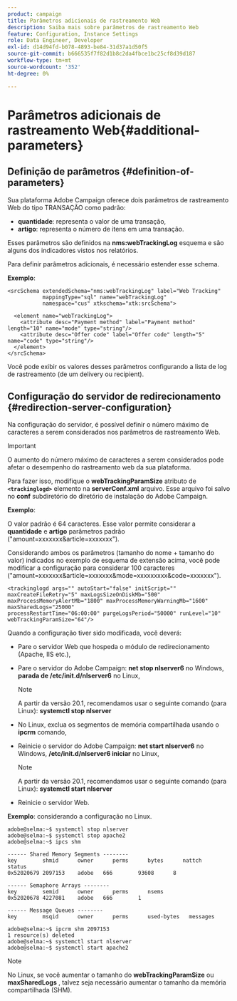 ```yaml
---
product: campaign
title: Parâmetros adicionais de rastreamento Web
description: Saiba mais sobre parâmetros de rastreamento Web
feature: Configuration, Instance Settings
role: Data Engineer, Developer
exl-id: d14d94fd-b078-4893-be84-31d37a1d50f5
source-git-commit: b666535f7f82d1b8c2da4fbce1bc25cf8d39d187
workflow-type: tm+mt
source-wordcount: '352'
ht-degree: 0%

---
```


# Parâmetros adicionais de rastreamento Web{#additional-parameters}

## Definição de parâmetros {#definition-of-parameters}

Sua plataforma Adobe Campaign oferece dois parâmetros de rastreamento Web do tipo TRANSAÇÃO como padrão:

* **quantidade**: representa o valor de uma transação,
* **artigo**: representa o número de itens em uma transação.

Esses parâmetros são definidos na **nms:webTrackingLog** esquema e são alguns dos indicadores vistos nos relatórios.

Para definir parâmetros adicionais, é necessário estender esse schema.

**Exemplo**:

```
<srcSchema extendedSchema="nms:webTrackingLog" label="Web Tracking"
           mappingType="sql" name="webTrackingLog" 
           namespace="cus" xtkschema="xtk:srcSchema">

  <element name="webTrackingLog">
    <attribute desc="Payment method" label="Payment method" length="10" name="mode" type="string"/>
    <attribute desc="Offer code" label="Offer code" length="5" name="code" type="string"/>
  </element>
</srcSchema>
```

Você pode exibir os valores desses parâmetros configurando a lista de log de rastreamento (de um delivery ou recipient).

## Configuração do servidor de redirecionamento {#redirection-server-configuration}

Na configuração do servidor, é possível definir o número máximo de caracteres a serem considerados nos parâmetros de rastreamento Web.

>[!IMPORTANT]
>
>O aumento do número máximo de caracteres a serem considerados pode afetar o desempenho do rastreamento web da sua plataforma.

Para fazer isso, modifique o **webTrackingParamSize** atributo de **`<trackinglogd>`** elemento na **serverConf.xml** arquivo. Esse arquivo foi salvo no **conf** subdiretório do diretório de instalação do Adobe Campaign.

**Exemplo**:

O valor padrão é 64 caracteres. Esse valor permite considerar a **quantidade** e **artigo** parâmetros padrão (&quot;amount=xxxxxxx&amp;article=xxxxxxx&quot;).

Considerando ambos os parâmetros (tamanho do nome + tamanho do valor) indicados no exemplo de esquema de extensão acima, você pode modificar a configuração para considerar 100 caracteres (&quot;amount=xxxxxxx&amp;article=xxxxxxx&amp;mode=xxxxxxxxx&amp;code=xxxxxxx&quot;).

```
<trackinglogd args="" autoStart="false" initScript="" maxCreateFileRetry="5" maxLogsSizeOnDiskMb="500"
maxProcessMemoryAlertMb="1800" maxProcessMemoryWarningMb="1600" maxSharedLogs="25000"
processRestartTime="06:00:00" purgeLogsPeriod="50000" runLevel="10"
webTrackingParamSize="64"/>
```

Quando a configuração tiver sido modificada, você deverá:

* Pare o servidor Web que hospeda o módulo de redirecionamento (Apache, IIS etc.),
* Pare o servidor do Adobe Campaign: **net stop nlserver6** no Windows, **parada de /etc/init.d/nlserver6** no Linux,

  >[!NOTE]
  >
  >A partir da versão 20.1, recomendamos usar o seguinte comando (para Linux): **systemctl stop nlserver**

* No Linux, exclua os segmentos de memória compartilhada usando o **ipcrm** comando,
* Reinicie o servidor do Adobe Campaign: **net start nlserver6** no Windows, **/etc/init.d/nlserver6 iniciar** no Linux,

  >[!NOTE]
  >
  >A partir da versão 20.1, recomendamos usar o seguinte comando (para Linux): **systemctl start nlserver**

* Reinicie o servidor Web.

**Exemplo**: considerando a configuração no Linux.

```
adobe@selma:~$ systemctl stop nlserver
adobe@selma:~$ systemctl stop apache2
adobe@selma:~$ ipcs shm

------ Shared Memory Segments --------
key        shmid      owner      perms      bytes      nattch     status      
0x52020679 2097153    adobe   666        93608      8                       

------ Semaphore Arrays --------
key        semid      owner      perms      nsems     
0x52020678 4227081    adobe   666        1         

------ Message Queues --------
key        msqid      owner      perms      used-bytes   messages    

adobe@selma:~$ ipcrm shm 2097153                             
1 resource(s) deleted
adobe@selma:~$ systemctl start nlserver
adobe@selma:~$ systemctl start apache2
```

>[!NOTE]
>
>No Linux, se você aumentar o tamanho do **webTrackingParamSize** ou **maxSharedLogs** , talvez seja necessário aumentar o tamanho da memória compartilhada (SHM).
